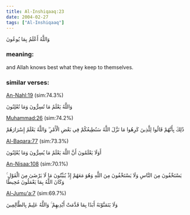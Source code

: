 ```yaml
---
title: Al-Inshiqaaq:23
date: 2004-02-27
tags: ["Al-Inshiqaaq"]
---
```

وَاللَّهُ أَعْلَمُ بِمَا يُوعُونَ
### meaning: 
and Allah knows best what they keep to themselves.
### similar verses: 

[An-Nahl:19](/16/19) (sim:74.3%)

وَاللَّهُ يَعْلَمُ مَا تُسِرُّونَ وَمَا تُعْلِنُونَ

[Muhammad:26](/47/26) (sim:74.2%)

ذَٰلِكَ بِأَنَّهُمْ قَالُوا لِلَّذِينَ كَرِهُوا مَا نَزَّلَ اللَّهُ سَنُطِيعُكُمْ فِي بَعْضِ الْأَمْرِ ۖ وَاللَّهُ يَعْلَمُ إِسْرَارَهُمْ

[Al-Baqara:77](/2/77) (sim:73.3%)

أَوَلَا يَعْلَمُونَ أَنَّ اللَّهَ يَعْلَمُ مَا يُسِرُّونَ وَمَا يُعْلِنُونَ

[An-Nisaa:108](/4/108) (sim:70.1%)

يَسْتَخْفُونَ مِنَ النَّاسِ وَلَا يَسْتَخْفُونَ مِنَ اللَّهِ وَهُوَ مَعَهُمْ إِذْ يُبَيِّتُونَ مَا لَا يَرْضَىٰ مِنَ الْقَوْلِ ۚ وَكَانَ اللَّهُ بِمَا يَعْمَلُونَ مُحِيطًا

[Al-Jumu'a:7](/62/7) (sim:69.7%)

وَلَا يَتَمَنَّوْنَهُ أَبَدًا بِمَا قَدَّمَتْ أَيْدِيهِمْ ۚ وَاللَّهُ عَلِيمٌ بِالظَّالِمِينَ
